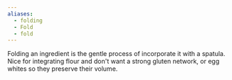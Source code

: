 ```yaml
---
aliases:
  - folding
  - Fold
  - fold
---
```


Folding an ingredient is the gentle process of incorporate it with a spatula. Nice for integrating flour and don't want a strong gluten network, or egg whites so they preserve their volume.
